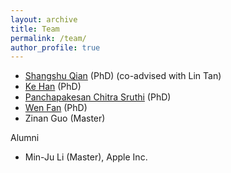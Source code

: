 ```yaml
---
layout: archive
title: Team
permalink: /team/
author_profile: true
---
```


- [Shangshu Qian](https://shangshu-qian.com/) (PhD) (co-advised with Lin Tan)
- [Ke Han](https://hanke580.github.io/) (PhD)
- [Panchapakesan Chitra Sruthi](https://www.cs.purdue.edu/people/graduate-students/psruthi.html) (PhD)
- [Wen Fan](https://fanweneddie.github.io/) (PhD)
- Zinan Guo (Master)

Alumni
- Min-Ju Li (Master), Apple Inc.
